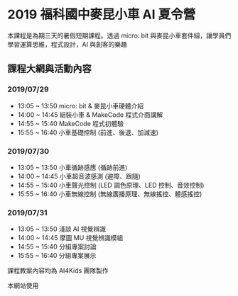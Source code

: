 # 2019 福科國中麥昆小車 AI 夏令營

本課程是為期三天的暑假短期課程。透過 micro: bit 與麥昆小車套件組，讓學員們學習運算思維，程式設計，AI 與創客的樂趣

## 課程大網與活動內容

### 2019/07/29

- 13:05 ~ 13:50 micro: bit & 麥昆小車硬體介紹
- 14:00 ~ 14:45 組裝小車 & MakeCode 程式介面講解
- 14:55 ~ 15:40 MakeCode 程式初體驗
- 15:55 ~ 16:40 小車基礎控制 (前進、後退、加減速)

### 2019/07/30

- 13:05 ~ 13:50 小車循跡感應 (循跡前進)
- 14:00 ~ 14:45 小車超音波感測 (避障、跟隨)
- 14:55 ~ 15:40 小車聲光控制 (LED 調色原理、LED 控制、音效控制)
- 15:55 ~ 16:40 小車無線控制 (無線廣播原理、無線搖控、體感搖控)

### 2019/07/31

- 13:05 ~ 13:50 淺談 AI 視覺辨識
- 14:00 ~ 14:45 摩圖 MU 視覺辨識模組
- 14:55 ~ 15:40 分組專案討論
- 15:55 ~ 16:40 分組專案展示

課程教案內容均為 AI4Kids 團隊製作

本網站使用
